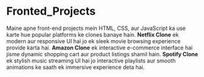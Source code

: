 # Fronted_Projects
 Maine apne front-end projects mein HTML, CSS, aur JavaScript ka use karte hue popular platforms ke clones banaye hain. **Netflix Clone** ek modern aur responsive UI hai jo ek sleek movie browsing experience provide karta hai. **Amazon Clone** ek interactive e-commerce interface hai jisme dynamic shopping cart aur product listings shamil hain. **Spotify Clone** ek stylish music streaming UI hai jo interactive playlists aur smooth animations ke saath ek immersive experience deta hai.
